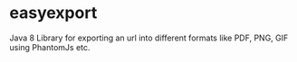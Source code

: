 # easyexport
Java 8 Library for exporting an url into different formats like PDF, PNG, GIF using PhantomJs etc.
